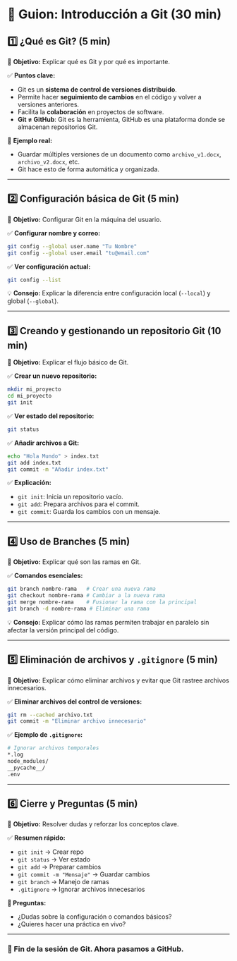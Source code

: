 # **📌 Guion: Introducción a Git (30 min)**  

## **1️⃣ ¿Qué es Git? (5 min)**
📌 **Objetivo:** Explicar qué es Git y por qué es importante.  

✅ **Puntos clave:**  
- Git es un **sistema de control de versiones distribuido**.  
- Permite hacer **seguimiento de cambios** en el código y volver a versiones anteriores.  
- Facilita la **colaboración** en proyectos de software.  
- **Git ≠ GitHub**: Git es la herramienta, GitHub es una plataforma donde se almacenan repositorios Git.  

📌 **Ejemplo real:**  
- Guardar múltiples versiones de un documento como `archivo_v1.docx`, `archivo_v2.docx`, etc.  
- Git hace esto de forma automática y organizada.  

---

## **2️⃣ Configuración básica de Git (5 min)**
📌 **Objetivo:** Configurar Git en la máquina del usuario.  

✅ **Configurar nombre y correo:**  
```bash
git config --global user.name "Tu Nombre"
git config --global user.email "tu@email.com"
```
✅ **Ver configuración actual:**  
```bash
git config --list
```
💡 **Consejo:** Explicar la diferencia entre configuración local (`--local`) y global (`--global`).  

---

## **3️⃣ Creando y gestionando un repositorio Git (10 min)**
📌 **Objetivo:** Explicar el flujo básico de Git.  

✅ **Crear un nuevo repositorio:**  
```bash
mkdir mi_proyecto
cd mi_proyecto
git init
```
✅ **Ver estado del repositorio:**  
```bash
git status
```
✅ **Añadir archivos a Git:**  
```bash
echo "Hola Mundo" > index.txt
git add index.txt
git commit -m "Añadir index.txt"
```
✅ **Explicación:**  
- `git init`: Inicia un repositorio vacío.  
- `git add`: Prepara archivos para el commit.  
- `git commit`: Guarda los cambios con un mensaje.  

---

## **4️⃣ Uso de Branches (5 min)**
📌 **Objetivo:** Explicar qué son las ramas en Git.  

✅ **Comandos esenciales:**  
```bash
git branch nombre-rama   # Crear una nueva rama
git checkout nombre-rama # Cambiar a la nueva rama
git merge nombre-rama    # Fusionar la rama con la principal
git branch -d nombre-rama # Eliminar una rama
```
💡 **Consejo:** Explicar cómo las ramas permiten trabajar en paralelo sin afectar la versión principal del código.  

---

## **5️⃣ Eliminación de archivos y `.gitignore` (5 min)**
📌 **Objetivo:** Explicar cómo eliminar archivos y evitar que Git rastree archivos innecesarios.  

✅ **Eliminar archivos del control de versiones:**  
```bash
git rm --cached archivo.txt
git commit -m "Eliminar archivo innecesario"
```
✅ **Ejemplo de `.gitignore`:**  
```bash
# Ignorar archivos temporales
*.log
node_modules/
__pycache__/
.env
```

---

## **6️⃣ Cierre y Preguntas (5 min)**
📌 **Objetivo:** Resolver dudas y reforzar los conceptos clave.  

✅ **Resumen rápido:**  
- `git init` → Crear repo  
- `git status` → Ver estado  
- `git add` → Preparar cambios  
- `git commit -m "Mensaje"` → Guardar cambios  
- `git branch` → Manejo de ramas  
- `.gitignore` → Ignorar archivos innecesarios  

**💬 Preguntas:**  
- ¿Dudas sobre la configuración o comandos básicos?  
- ¿Quieres hacer una práctica en vivo?  

---

### **🚀 Fin de la sesión de Git. Ahora pasamos a GitHub.**  
